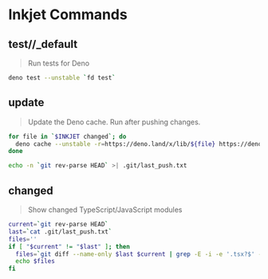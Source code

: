# Inkjet Commands

## test//\_default

> Run tests for Deno

```sh
deno test --unstable `fd test`
```

## update

> Update the Deno cache. Run after pushing changes.

```bash
for file in `$INKJET changed`; do
  deno cache --unstable -r=https://deno.land/x/lib/${file} https://deno.land/x/lib/${file}
done

echo -n `git rev-parse HEAD` >| .git/last_push.txt
```

## changed

> Show changed TypeScript/JavaScript modules

```sh
current=`git rev-parse HEAD`
last=`cat .git/last_push.txt`
files=''
if [ "$current" != "$last" ]; then
  files=`git diff --name-only $last $current | grep -E -i -e '.tsx?$' -e '.jsx?$' | grep -E -v '^npm/'`
  echo $files
fi
```
